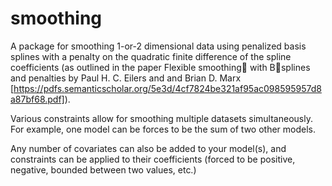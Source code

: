 # smoothing
A package for smoothing 1-or-2 dimensional data using penalized basis splines with a penalty on the quadratic finite difference of the spline coefficients (as outlined in the paper Flexible smoothing􏰆 with B􏰀splines and penalties by Paul H. C. Eilers and and Brian D. Marx [https://pdfs.semanticscholar.org/5e3d/4cf7824be321af95ac098595957d8a87bf68.pdf]).

Various constraints allow for smoothing multiple datasets simultaneously. For example, one model can be forces to be the sum of two other models.

Any number of covariates can also be added to your model(s), and constraints can be applied to their coefficients (forced to be positive, negative, bounded between two values, etc.)
